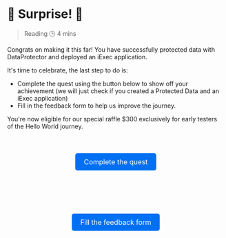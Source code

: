 # 🎉 Surprise! 🎉

> Reading 🕒 4 mins

Congrats on making it this far! You have successfully protected data with
DataProtector and deployed an iExec application.

It's time to celebrate, the last step to do is:

- Complete the quest using the button below to show off your achievement (we
  will just check if you created a Protected Data and an iExec application)
- Fill in the feedback form to help us improve the journey.

You're now eligible for our special raffle $300 exclusively for early testers of
the Hello World journey.

<div class="grid">

<div style="text-align: center; margin: 50px 0;">
  <a href="https://app.galxe.com/quest/fArdRcqqbivyjCJ9u7nPt8/GCH72tgLK1" style="
    background-color: #0070f3; 
    color: white; 
    padding: 10px 20px; 
    text-decoration: none; 
    border-radius: 5px; 
    font-size: 16px;
    transition: background-color 0.3s ease;
  " onmouseover="this.style.backgroundColor='#005bb5';" onmouseout="this.style.backgroundColor='#0070f3';" target="_blank">
    Complete the quest
  </a>
</div>

<div style="text-align: center; margin: 50px 0;">
  <a href="https://iexecblockchaintech.typeform.com/to/FOcNP9l0" style="
    background-color: #0070f3; 
    color: white; 
    padding: 10px 20px; 
    text-decoration: none; 
    border-radius: 5px; 
    font-size: 16px;
    transition: background-color 0.3s ease;
  " onmouseover="this.style.backgroundColor='#005bb5';" onmouseout="this.style.backgroundColor='#0070f3';" target="_blank">
    Fill the feedback form
  </a>
</div>

</div>

<style>
.grid {
  display: grid;
  grid-template-columns: repeat(auto-fit, minmax(250px, 1fr));
  gap: 20px;
}
</style>
